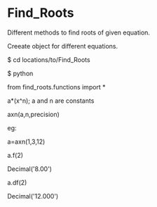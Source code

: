 # Find_Roots
Different methods to find roots of given equation.

Creeate object for different equations.

$ cd locations/to/Find_Roots

$ python

from find_roots.functions import *

a*(x^n); a and n are constants

axn(a,n,precision)

eg: 

a=axn(1,3,12)

a.f(2)

Decimal('8.00')

a.df(2)

Decimal('12.000')
